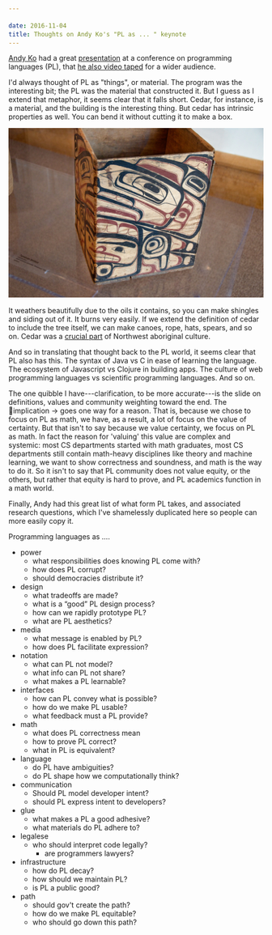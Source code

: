 ```yaml
---

date: 2016-11-04
title: Thoughts on Andy Ko's "PL as ... " keynote
---
```


[Andy Ko](https://faculty.washington.edu/ajko/) had a great [presentation](http://faculty.washington.edu/ajko/talks/SPLASH2016Keynote.pdf) at a conference on programming languages (PL), that [he also video taped](https://www.youtube.com/watch?v=TjkzAls5fsI&feature=youtu.be) for a wider audience. 

I'd always thought of PL as "things", or material. The program was the interesting bit; the PL was the material that constructed it. But I guess as I extend that metaphor, it seems clear that it falls short. Cedar, for instance, is a material, and the building is the interesting thing. But cedar has intrinsic properties as well. You can bend it without cutting it to make a box.

![bentwood box](/images/bentwood.jpg)

 It weathers beautifully due to the oils it contains, so you can make shingles and siding out of it. It burns very easily. If we extend the definition of cedar to include the tree itself, we can make canoes, rope, hats, spears, and so on. Cedar was a [crucial part](https://www.amazon.com/Cedar-Tree-Northwest-Coast-Indians/dp/0295974486) of Northwest aboriginal culture.

And so in translating that thought back to the PL world, it seems clear that PL also has this. The syntax of Java vs C in ease of learning the language. The ecosystem of Javascript vs Clojure in building apps. The culture of web programming languages vs scientific programming languages. And so on.

The one quibble I have---clarification, to be more accurate---is the slide on definitions, values and community weighting toward the end. The implication → goes one way for a reason. That is, because we chose to focus on PL as math, we have, as a result, a lot of focus on the value of certainty. But that isn't to say because we value certainty, we focus on PL as math. In fact the reason for 'valuing' this value are complex and systemic: most CS departments started with math graduates, most CS departments still contain math-heavy disciplines like theory and machine learning, we want to show correctness and soundness, and math is the way to do it. So it isn't to say that PL community does not value equity, or the others, but rather that equity is hard to prove, and PL academics function in a math world. 

Finally, Andy had this great list of what form PL takes, and associated research questions, which I've shamelessly duplicated here so people can more easily copy it. 

Programming languages as ….

- power
    - what responsibilities does knowing PL come with?
    - how does PL corrupt?
    - should democracies distribute it?
- design
    - what tradeoffs are made?
    - what is a “good” PL design process?
    - how can we rapidly prototype PL?
    - what are PL aesthetics?
- media
    - what message is enabled by PL?
    - how does PL facilitate expression?
- notation
    - what can PL not model?
    - what info can PL not share?
    - what makes a PL learnable?
- interfaces
    - how can PL convey what is possible?
    - how do we make PL usable?
    - what feedback must a PL provide?
- math
    - what does PL correctness mean
    - how to prove PL correct?
    - what in PL is equivalent?
- language
    - do PL have ambiguities?
    - do PL shape how we computationally think?
- communication
    - Should PL model developer intent?
    - should PL express intent to developers?
- glue
    - what makes a PL a good adhesive?
    - what materials do PL adhere to?
- legalese 
    - who should interpret code legally?
        - are programmers lawyers?
- infrastructure
	- how do PL decay?
	- how should we maintain PL?
	- is PL a public good?
- path
	- should gov't create the path?
	- how do we make PL equitable?
	- who should go down this path?
